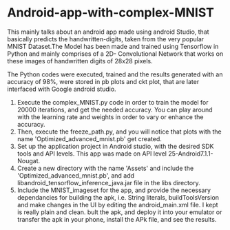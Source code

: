 # Android-app-with-complex-MNIST

This mainly talks about an android app made using android Studio, that basically predicts the handwritten-digits, taken from 
the very popular MNIST Dataset.The Model has been made and trained using Tensorflow in Python and mainly comprises of a 
2D- Convolutional Network that works on these images of handwritten digits of 28x28 pixels.

The Python codes were executed, trained and the results generated with an accuracy of 98%, were stored in pb plots and ckt plot, that are later interfaced with Google android studio.
1. Execute the complex_MNIST.py code in order to train the model for 20000 iterations, and get the needed accuracy. You can play around with the learning rate and weights in order to vary or enhance the accuracy. 
2. Then, execute the freeze_path.py, and you will notice that plots with the name 'Optimized_advanced_mnist.pb' get created.
3. Set up the application project in Android studio, with the desired SDK tools and API levels. This app was made on API level 25-Android7.1.1-Nougat.
4. Create a new directory with the name 'Assets' and include the 'Optimized_advanced_mnist.pb', and add libandroid_tensorflow_inference_java.jar file in the libs directory.
5. Include the MNIST_imageset for the app, and provide the necessary dependancies for building the apk, i.e. String literals, buildToolsVersion and make changes in the UI by editing the android_main.xml file. I kept is really plain and clean. 
bult the apk, and deploy it into your emulator or transfer the apk in your phone, install the APk file, and see the results.


